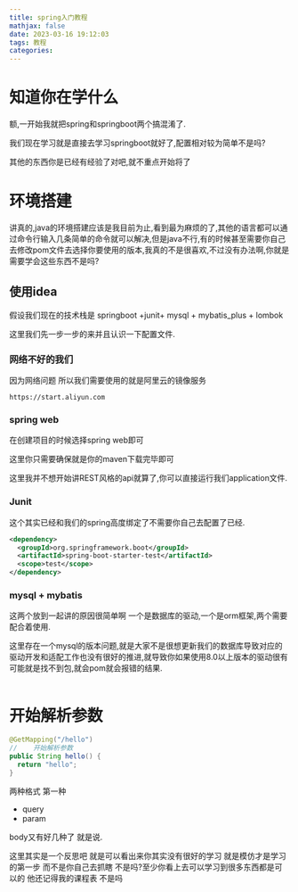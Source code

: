 ```yaml
---
title: spring入门教程
mathjax: false
date: 2023-03-16 19:12:03
tags: 教程
categories:
---
```




# 知道你在学什么

额,一开始我就把spring和springboot两个搞混淆了.

我们现在学习就是直接去学习springboot就好了,配置相对较为简单不是吗?

其他的东西你是已经有经验了对吧,就不重点开始将了

# 环境搭建

讲真的,java的环境搭建应该是我目前为止,看到最为麻烦的了,其他的语言都可以通过命令行输入几条简单的命令就可以解决,但是java不行,有的时候甚至需要你自己去修改pom文件去选择你要使用的版本,我真的不是很喜欢,不过没有办法啊,你就是需要学会这些东西不是吗?

## 使用idea

假设我们现在的技术栈是 springboot +junit+ mysql + mybatis_plus + lombok

这里我们先一步一步的来并且认识一下配置文件.

### 网络不好的我们

因为网络问题 所以我们需要使用的就是阿里云的镜像服务 

```
https://start.aliyun.com
```



### spring web

在创建项目的时候选择spring web即可 

这里你只需要确保就是你的maven下载完毕即可 

这里我并不想开始讲REST风格的api就算了,你可以直接运行我们application文件.



### Junit

这个其实已经和我们的spring高度绑定了不需要你自己去配置了已经.

```xml
<dependency>
  <groupId>org.springframework.boot</groupId>
  <artifactId>spring-boot-starter-test</artifactId>
  <scope>test</scope>
</dependency>
```



### mysql + mybatis

这两个放到一起讲的原因很简单啊 一个是数据库的驱动,一个是orm框架,两个需要配合着使用.

这里存在一个mysql的版本问题,就是大家不是很想更新我们的数据库导致对应的驱动开发和适配工作也没有很好的推进,就导致你如果使用8.0以上版本的驱动很有可能就是找不到包,就会pom就会报错的结果.



```yml

```



 

# 开始解析参数

```java
@GetMapping("/hello")
//    开始解析参数 
public String hello() {
  return "hello";
}
```

两种格式 第一种

* query
* param

body又有好几种了 就是说.

这里其实是一个反思吧 就是可以看出来你其实没有很好的学习 就是模仿才是学习的第一步  而不是你自己去抓瞎 不是吗?至少你看上去可以学习到很多东西都是可以的 他还记得我的课程表 不是吗











